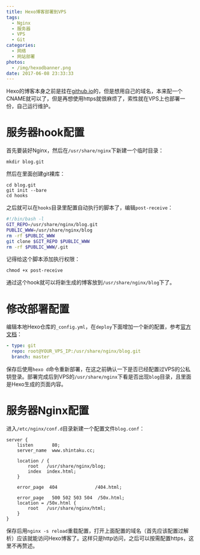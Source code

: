 ```yaml
---
title: Hexo博客部署到VPS
tags:
  - Nginx
  - 服务器
  - VPS
  - Git
categories:
  - 网络
  - 网站部署
photos:
  - /img/hexodbanner.png
date: 2017-06-08 23:33:33
---
```


Hexo的博客本身之前是挂在[github.io](http://liangzhenduo0608.github.io/)的，但是想用自己的域名，本来配一个CNAME就可以了，但是再想使用https就很麻烦了，索性就在VPS上也部署一份，自己运行维护。

# 服务器hook配置
首先要装好Nginx，然后在`/usr/share/nginx`下新建一个临时目录：

	mkdir blog.git

然后在里面创建git裸库：

	cd blog.git
	git init --bare
	cd hooks

之后就可以在`hooks`目录里配置自动执行的脚本了，编辑`post-receive`：

```sh
#!/bin/bash -l
GIT_REPO=/usr/share/nginx/blog.git
PUBLIC_WWW=/usr/share/nginx/blog
rm -rf $PUBLIC_WWW
git clone $GIT_REPO $PUBLIC_WWW
rm -rf $PUBLIC_WWW/.git
```

记得给这个脚本添加执行权限：

	chmod +x post-receive

通过这个hook就可以将新生成的博客放到`/usr/share/nginx/blog`下了。

# 修改部署配置
编辑本地Hexo仓库的`_config.yml`，在`deploy`下面增加一个新的配置，参考[官方文档](https://hexo.io/zh-cn/docs/deployment.html)：

```yml
- type: git
  repo: root@YOUR_VPS_IP:/usr/share/nginx/blog.git
  branch: master
```

保存后使用`hexo d`命令重新部署，在这之前确认一下是否已经配置过VPS的公私钥登录。部署完成后到VPS的`/usr/share/nginx`下看是否出现`blog`目录，且里面是Hexo生成的页面内容。

# 服务器Nginx配置
进入`/etc/nginx/conf.d`目录新建一个配置文件`blog.conf`：

```nginx
server {
    listen       80;
    server_name  www.shintaku.cc;

    location / {
        root   /usr/share/nginx/blog;
        index  index.html;
    }

    error_page  404              /404.html;

    error_page   500 502 503 504  /50x.html;
    location = /50x.html {
        root   /usr/share/nginx/html;
    }
}
```

保存后用`nginx -s reload`重载配置，打开上面配置的域名（首先应该配置过解析）应该就能访问Hexo博客了。这样只是http访问，之后可以按需配置https，这里不再赘述。
